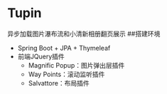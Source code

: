 # Tupin
异步加载图片瀑布流和小清新相册翻页展示
##搭建环境
* Spring Boot + JPA + Thymeleaf
* 前端JQuery插件
  - Magnific Popup：图片弹出层插件
  - Way Points：滚动监听插件
  - Salvattore：布局插件
